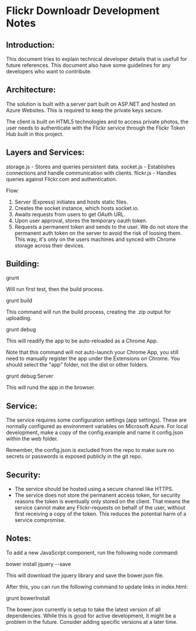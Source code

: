 Flickr Downloadr Development Notes
============

## Introduction:

This document tries to explain technical developer details that is usefull
for future references. This document also have some guidelines for any
developers who want to contribute.

## Architecture:

The solution is built with a server part built on ASP.NET and hosted on
Azure Websites. This is required to keep the private keys secure.

The client is built on HTML5 technologies and to access private photos,
the user needs to authenticate with the Flickr service through the
Flickr Token Hub built in this project.

## Layers and Services:

storage.js - Stores and queries persistent data.
socket.js - Establishes connections and handle communication with clients.
flickr.js - Handles queries against Flickr.com and authentication.

Flow:

1. Server (Express) initiates and hosts static files.
2. Creates the socket instance, which hosts socket.io.
3. Awaits requests from users to get OAuth URL.
4. Upon user approval, stores the temporary oauth token.
5. Requests a permanent token and sends to the user. We do not store
    the permanent auth token on the server to avoid the risk of loosing
    them. This way, it's only on the users machines and synced with
    Chrome storage across their devices.

## Building:

grunt

Will run first test, then the build process.

grunt build

This command will run the build process, creating the .zip output for uploading.

grunt debug

This will readify the app to be auto-reloaded as a Chrome App.

Note that this command will not auto-launch your Chrome App, you still need to
manually register the app under the Extensions on Chrome. You should select
the "app" folder, not the dist or other folders.

grunt debug:Server

This will rund the app in the browser.

## Service:

The service requires some configuration settings (app settings). These are
normally configured as environment variables on Microsoft Azure. For local
development, make a copy of the config.example and name it config.json
within the web folder.

Remember, the config.json is excluded from the repo to make sure no secrets
or passwords is exposed publicly in the git repo.

## Security:

- The service should be hosted using a secure channel like HTTPS.
- The service does not store the permanent access token, for security reasons
the token is eventually only stored on the client. That means the service
cannot make any Flickr-requests on behalf of the user, without first receiving
a copy of the token. This reduces the potential harm of a service compromise.

## Notes:

To add a new JavaScript component, run the following node command:

bower install jquery --save

This will download the jquery library and save the bower.json file.

After this, you can run the following command to update links in index.html:

grunt bowerInstall

The bower.json currently is setup to take the latest version of all
dependencies. While this is good for active development, it might be a problem
in the future. Consider adding specific versions at a later time.
